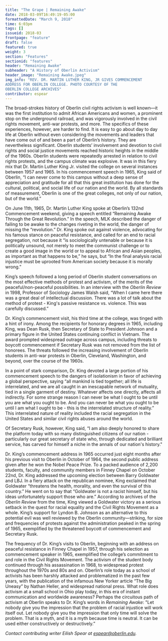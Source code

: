 ```yaml
---
title: "The Grape | Remaining Awake"
date: 2018-03-09T16:49:19-05:00
formattedDate: "March 9, 2018"
time: 6:03pm
tags: []
issueid: 2018-03
frontpage: "feature"
draft: false
featured: true
weight: 3 
section: "Features"
sectionid: "features"
header: "Remaining Awake"
subheader: "A History of Oberlin Activism"
header_image: "Remaining Awake.jpeg"
img_info: "REV. DR. MARTIN LUTHER KING, JR GIVES COMMENCEMENT
ADDRESS FOR OBERLIN COLLEGE. PHOTO COURTESY OF THE
OBERLIN COLLEGE ARCHIVES"
contributor: espear
---
```


The broad-strokes history of Oberlin civil rights activism is well known—it was the first institution to admit African Americans and women, a prominent stop on the underground railroad, and was vigorously involved in the civil rights movement, anti-war protests, and more. The specifics of these experiences, however, are harder to find. It is easy to go about day to day life at Oberlin without even considering the movements and leaders that have come out of and been a part of Oberlin’s history. They are nevertheless significant. Oberlin students’ involvement and devotion to civil rights and social justice movements reached historic heights in the middle of the 1960s. Oberlin students were repeatedly arrested in relation to civil rights protests, and the campus climate was explosive. It was in this fiery mix that Dr. Martin Luther King Jr. visited the college on several instances between 1957 and 1965. In his commencement speech in 1965, King said of Oberlin, “I can never come to this campus without a deep sense of appreciation and gratitude for all that this great institution has done for the cultural, political, and social life of our nation and the world. By all standards of measurement, Oberlin is one of the great colleges, not only of our nation, but of the world.” 

On June 11th, 1965, Dr. Martin Luther King spoke at Oberlin’s 132nd Commencement weekend, giving a speech entitled “Remaining Awake Through the Great Revolution.” In the speech, MLK described the danger of failing to be awake to the changes riveting in the world, the danger of missing the “revolution.” Dr. King spoke out against violence, advocating for his famous stance on peaceful resistance, and called for an end to racial segregation, not because it “is sociologically untenable or because it is politically unsound, not merely to meet the communist challenge or to create a good image in the world or to appeal to African and Asian peoples, as important as that happens to be,” he says, but “In the final analysis racial injustice must be uprooted from American society because it is morally wrong.” 
  
King’s speech followed a long period of Oberlin student conversations on the most effective methods of protest and activism, of the merits of the peaceful/non-peaceful possibilities. In an interview with the *Oberlin Review* in 1998, Professor of Sociology James Walsh said, “When I came here there was a great deal of intellectual discussion. There was a lot of talk about the method of protest - King's passive resistance vs. violence. This was carefully discussed.”
  
Dr. King’s commencement visit, his third time at the college, was tinged with a hint of irony. Among the recipients for honorary degrees in 1965, including King, was Dean Rusk, then Secretary of State to President Johnson and a primary figure in the United States continuing conflict in Vietnam. The award prompted widespread outrage across campus, including threats to boycott commencement if Secretary Rusk was not removed from the list of honorees. The threats followed the increasing involvement of Oberlin students in anti-war protests in Oberlin, Cleveland, Washington, and beyond, over the course of the 1960s. 
  
In a point of stark comparison, Dr. King devoted a large portion of his commencement speech to the dangers of isolationism in favor of achieving a global perspective, saying “all mankind is tied together; all life is interrelated, and we are all caught in an inescapable network of mutuality, tied in a single garment of destiny. Whatever affects one directly, affects all indirectly. For some strange reason I can never be what I ought to be until you are what you ought to be. And you can never be what you ought to be until I am what I ought to be - this is the interrelated structure of reality.” This interrelated nature of reality included the racial segregation in the United States and similar civil rights abuses around the world.

Of Secretary Rusk, however, King said, “I am also deeply honored to share the platform today with so many distinguished citizens of our nation - particularly our great secretary of state who, through dedicated and brilliant service, has carved for himself a niche in the annals of our nation's history."

Dr. King’s commencement address in 1965 occurred just eight months after his previous visit to Oberlin in October of 1964, the second public address given after he won the Nobel Peace Prize. To a packed audience of 2,200 students, faculty, and community members in Finney Chapel on October 22nd, Dr. King addressed the upcoming election between Barry Goldwater and LBJ. In a fiery attack on the republican nominee, King exclaimed that Goldwater “threatens the health, morality, and even the survival of this country.” He went on to say that “Goldwater is not a racist himself, but his ideas unfortunately support those who are.” According to archives of the *Oberlin Review* from the time, King viewed a Goldwater victory as a serious setback in the quest for racial equality and the Civil Rights Movement as a whole. King’s support for Lyndon B. Johnson as an alternative to this potential evil was well reviewed by the Oberlin community—striking, for size and frequencies of protests against the administration peaked in the spring of 1965, exemplified by the threatened boycott of commencement and Secretary Rusk. 

The frequency of Dr. King’s visits to Oberlin, beginning with an address on peaceful resistance in Finney Chapel in 1957, through his selection as commencement speaker in 1965, exemplified the college’s commitment to and role in the Civil Rights Movement. The activism of the student body continued through his assassination in 1968, to widespread protest throughout the 1970s and 80s and on. Oberlin’s role today as a school of activists has been harshly attacked and problematized in the past few years, with the publication of the infamous New Yorker article “The Big Uneasy” by Nathan Heller, and widespread national press. What role does activism at a small school in Ohio play today, in this era of instant communication and worldwide awareness? Perhaps the circuitous path of activism at Oberlin speaks to Dr. King’s words in *Remaining Awake*: "Let nobody give you the impression that the problem of racial injustice will work itself out. Let nobody give you the impression that only time will solve the problem. That is a myth, and it is a myth because time is neutral. It can be used either constructively or destructively.”

*Contact contributing writer Eilish Spear at espear@oberlin.edu.*
